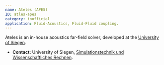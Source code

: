 ```yaml
---
name: Ateles (APES)
ID: atles-apes
category: inofficial
application: Fluid-Acoustics, Fluid-Fluid coupling.
---
```


Ateles is an in-house acoustics far-field solver, developed at the [University of Siegen](http://www.uni-siegen.de/).

* **Contact:** University of Siegen, [Simulationstechnik und Wissenschaftliches Rechnen](https://www.mb.uni-siegen.de/sts/index.html).
